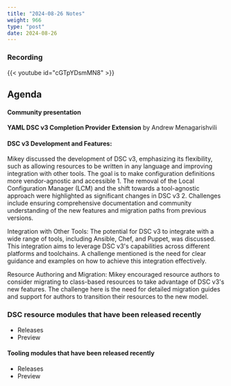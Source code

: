 ```yaml
---
title: "2024-08-26 Notes"
weight: 966
type: "post"
date: 2024-08-26
---
```


### Recording

{{< youtube id="cGTpYDsmMN8" >}}

## Agenda

#### Community presentation

**YAML DSC v3 Completion Provider Extension** by Andrew Menagarishvili

#### DSC v3 Development and Features:

Mikey discussed the development of DSC v3, emphasizing its flexibility, such as allowing resources to be written in any language and improving integration with other tools. The goal is to make configuration definitions more vendor-agnostic and accessible 1.
The removal of the Local Configuration Manager (LCM) and the shift towards a tool-agnostic approach were highlighted as significant changes in DSC v3 2.
Challenges include ensuring comprehensive documentation and community understanding of the new features and migration paths from previous versions.

Integration with Other Tools:
The potential for DSC v3 to integrate with a wide range of tools, including Ansible, Chef, and Puppet, was discussed. This integration aims to leverage DSC v3's capabilities across different platforms and toolchains.
A challenge mentioned is the need for clear guidance and examples on how to achieve this integration effectively.

Resource Authoring and Migration:
Mikey encouraged resource authors to consider migrating to class-based resources to take advantage of DSC v3's new features.
The challenge here is the need for detailed migration guides and support for authors to transition their resources to the new model.

### DSC resource modules that have been released recently

- Releases
- Preview

#### Tooling modules that have been released recently

- Releases
- Preview
